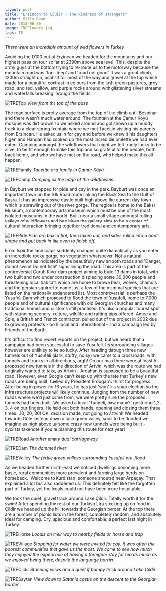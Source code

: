 ```yaml
---
layout: post
title: "Erzincan to Çildir - The kindness of strangers"
author: Milly Read
date: 2018-06-30
image: TREFlowers.jpg
tags: TR
---
```

*There were an incredible amount of wild flowers in Turkey*


Avoiding the D100 out of Erzincan we headed for the mountains and our highest pass on tour so far at 2390m above sea level. This, despite the army guys at the bottom trying to re-route us to the motorway because the mountain road was 'too steep' and 'road not good'. It was a great climb, 1200m straight up, asphalt for most of the way and gravel at the top which made for a beautiful contrast in colours from the lush green pastures, grey road, and red, yellow, and purple rocks around with glistening silver streams and waterfalls breaking through the fields. 

![TRETop](assets/img/TRETop.jpg) *View from the top of the pass*

The road surface is pretty average from the top of the climb until Bespinar and there wasn't much water around. The fountain at the Çamur Köyü mosque was dirt brown so we asked around and got shown up a muddy track to a clear spring fountain where we met Tacettin visiting his parents from Erzincan. He asked us in for çay and before we knew it his daughters Figen and Handan had cooked up the most incredible omlette we had ever eaten. Camping amongst the wildflowers that night we felt truely lucky to be alive, to be fit enough to make this trip and so grateful to the people, both back home, and who we have met on the road, who helped make this all happen. 

![TREFamily](assets/img/TREFamily.jpg) *Tacettin and family in Çamur Köyü*  

![TRECamp](assets/img/TRECamp.jpg) *Camping on the edge of the wildflowers*

In Bayburt we stopped for pide and çay in the park. Bayburt was once an important town on the Silk Road route linking the Black Sea to the Gulf of Basra. It has an impressive castle built high above the current day town which is sprawling out of the river gorge. The region is home to the Baksi Museum, a contemporary arts museum which must be one of the most isolated museums in the world. Built near a small village amongst rolling valleys of wildflowers and bee hives the gallery aims to be a center of cultural interaction bringing together traditional and contemporary arts. 

![TREPide](assets/img/TREPide.jpg) *Pide are baked flat, then taken out, and sides rolled into a boat shape and put back in the oven to finish off.*

From Ispir the landscape suddenly changes quite dramatically as you enter an incredible rocky gorge, no vegetation whatsoever. Not a natural phenomenon as indicated by the beautifully new smooth roads and 'Danger, do not swim! Do not fish!' signs lining the road. This area is part of the controversial Çoruh River dam project aiming to build 13 dams in total, with two built and two under construction displacing some 30,000 people and threatening local habitats which are home to brown bear, wolves, chamois and the persian squirrel to name just a few of the mammal species that are listed on the nationally endangered list. Most controversial is perhaps the Yusufeli Dam which proposed to flood the town of Yusufeli, home to 7,000 people and of cultural significance with old Georgian churches and many traditional homes and customs still practised. It's also a popular tourist spot with stunning scenery, culture, wildlife and rafting trips offered. Amec and Spie, a British and French contractor, pulled out of the project in 2002 due to growing protests - both local and international - and a campaign led by Friends of the Earth.  

It's difficult to find recent reports on the project, but we heard that a campaign had been successful to save Yusufeli. Its surrounding villages however are unlikley to be so lucky. After heading through three new tunnels out of Yusufeli (dark, stuffy, noisy) we came to a crossroads, with tunnels and trucks in all directions, argh! On our map there were at least 5 proposed new tunnels in the direction of Artvin, which was the route we had originally wanted to take, as Artvin - Ardahan is supposed to be a beautiful road.  However, even Google can't keep up with the rate that Turkey's new roads are being built, fuelled by President Erdoğan's thirst for progress. After being in power for 16 years, he has just 'won' his snap election so the infrastructure projects will likely continue. Judging from the number of new roads where we'd just come from, we were pretty sure the proposed tunnels had been built. We asked a local 'Tunneli, how many?' gesturing 1,2, 3, 4 on our fingers. He held out both hands, opening and closing them three times...10, 20, 30! OK, decision made, not going to Artvin!! We headed towards Göle instead down a lush green valley, soon to be flooded we imagine as high above us some crazy new tunnels were being built - cyclists takenote if you're planning this route for next year!

![TRERoad](assets/img/TRERoad.JPG) *Another empty dual carriageway*  

![TREDam](assets/img/TREDam.JPG) *The dammed river*  

![TREValley](assets/img/TREValley.jpg) *The fertile green valleys surrounding Yusufeli pre-flood*  

As we headed further north-east we noticed dwellings becoming more basic, rural communities more prevalent and farming large herds on horseback. 'Welcome to Kurdistan' someone shouted near Arpaçay. That explained a lot but also saddened us. This definitely felt like the forgotten part of Turkey, yet the locals could not have been more hospitable.

We took the quiet, gravel track around Lake Çildir. Totally worth it for the swim! After spending the rest of our Turkish Lira stocking up on food in Çildir we headed up the hill towards the Georgian border. At the top there are a number of picnic huts in the forest, completely random, and absolutely ideal for camping. Dry, spacious and comfortable, a perfect last night in Turkey.

![TREHorse](assets/img/TREHorse.jpg) *Locals on their way to nearby fields on horse and trap*  

![TREVillage](assets/img/TREVillage.jpg) *Stopping for water we were invited for çay. It was often the poorest communities that gave us the most. We came to see how much they enjoyed the experience of having a foreigner stay for tea as much as we enjoyed being there, despite the language barrier.*

![TRECildir](assets/img/TRECildir.jpg) *Stunning views and a quiet if bumpy track around Lake Cildir*

![TRESaytan](assets/img/TRESaytan.JPG) *View down to Satan's castle on the descent to the Georgian border*
